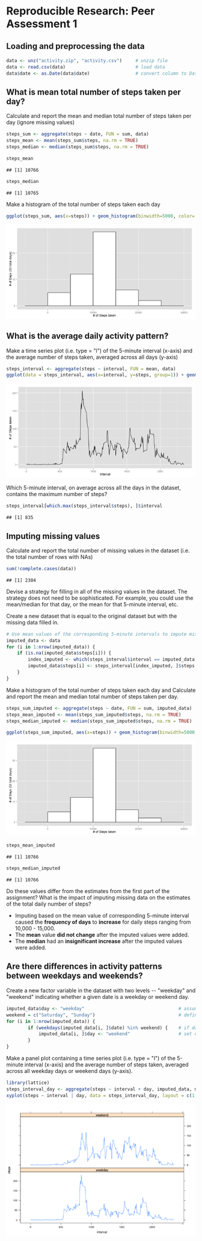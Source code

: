 

# Reproducible Research: Peer Assessment 1 


## Loading and preprocessing the data


```r
data <- unz("activity.zip", "activity.csv")     # unzip file
data <- read.csv(data)                          # load data
data$date <- as.Date(data$date)                 # convert column to Date type
```


## What is mean total number of steps taken per day?

Calculate and report the mean and median total number of steps taken per day (ignore missing values)


```r
steps_sum <- aggregate(steps ~ date, FUN = sum, data)
steps_mean <- mean(steps_sum$steps, na.rm = TRUE)
steps_median <- median(steps_sum$steps, na.rm = TRUE)
```


```r
steps_mean
```

```
## [1] 10766
```

```r
steps_median
```

```
## [1] 10765
```

Make a histogram of the total number of steps taken each day


```r
ggplot(steps_sum, aes(x=steps)) + geom_histogram(binwidth=5000, color='black',fill='white') + labs(x='# of Steps taken', y='# of Days (53 total days)')
```

![plot of chunk unnamed-chunk-5](figure/unnamed-chunk-5.png) 


## What is the average daily activity pattern?

Make a time series plot (i.e. type = "l") of the 5-minute interval (x-axis) and the average number of steps taken, averaged across all days (y-axis)


```r
steps_interval <- aggregate(steps ~ interval, FUN = mean, data)
ggplot(data = steps_interval, aes(x=interval, y=steps, group=1)) + geom_line() + labs(x='Interval', y='# of Steps taken')
```

![plot of chunk unnamed-chunk-6](figure/unnamed-chunk-6.png) 

Which 5-minute interval, on average across all the days in the dataset, contains the maximum number of steps?


```r
steps_interval[which.max(steps_interval$steps), ]$interval
```

```
## [1] 835
```


## Imputing missing values

Calculate and report the total number of missing values in the dataset (i.e. the total number of rows with NAs)


```r
sum(!complete.cases(data))
```

```
## [1] 2304
```

Devise a strategy for filling in all of the missing values in the dataset. The strategy does not need to be sophisticated. For example, you could use the mean/median for that day, or the mean for that 5-minute interval, etc.

Create a new dataset that is equal to the original dataset but with the missing data filled in.


```r
# Use mean values of the corresponding 5-minute intervals to impute missing values.
imputed_data <- data
for (i in 1:nrow(imputed_data)) {
    if (is.na(imputed_data$steps[i])) {
        index_imputed <- which(steps_interval$interval == imputed_data[i, ]$interval)
        imputed_data$steps[i] <- steps_interval[index_imputed, ]$steps
    }
}
```

Make a histogram of the total number of steps taken each day and Calculate and report the mean and median total number of steps taken per day.


```r
steps_sum_imputed <- aggregate(steps ~ date, FUN = sum, imputed_data)
steps_mean_imputed <- mean(steps_sum_imputed$steps, na.rm = TRUE)
steps_median_imputed <- median(steps_sum_imputed$steps, na.rm = TRUE)
```


```r
ggplot(steps_sum_imputed, aes(x=steps)) + geom_histogram(binwidth=5000, color='black',fill='white') + labs(x='# of Steps taken', y='# of Days (53 total days)')
```

![plot of chunk unnamed-chunk-11](figure/unnamed-chunk-11.png) 


```r
steps_mean_imputed
```

```
## [1] 10766
```

```r
steps_median_imputed
```

```
## [1] 10766
```

Do these values differ from the estimates from the first part of the assignment? What is the impact of imputing missing data on the estimates of the total daily number of steps?

- Imputing based on the mean value of corresponding 5-minute interval caused the **frequency of days** to **increase** for daily steps ranging from 10,000 - 15,000.
- The **mean** value **did not change** after the imputed values were added. 
- The **median** had an **insignificant increase** after the imputed values were added.

## Are there differences in activity patterns between weekdays and weekends?

Create a new factor variable in the dataset with two levels -- "weekday" and "weekend" indicating whether a given date is a weekday or weekend day.


```r
imputed_data$day <- "weekday"                                   # assume all days are weekdays
weekend = c("Saturday", "Sunday")                               # define vector of weekend days
for (i in 1:nrow(imputed_data)) {
        if (weekdays(imputed_data[i, ]$date) %in% weekend) {    # if day in `weekend days` vector,
            imputed_data[i, ]$day <- "weekend"                  # set day to "weekend"
        }
}
```

Make a panel plot containing a time series plot (i.e. type = "l") of the 5-minute interval (x-axis) and the average number of steps taken, averaged across all weekday days or weekend days (y-axis). 


```r
library(lattice)
steps_interval_day <- aggregate(steps ~ interval + day, imputed_data, mean)
xyplot(steps ~ interval | day, data = steps_interval_day, layout = c(1, 2), type = "l")
```

![plot of chunk unnamed-chunk-14](figure/unnamed-chunk-14.png) 
